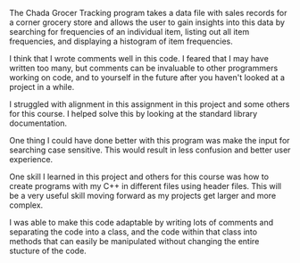The Chada Grocer Tracking program takes a data file with sales records for a corner grocery store and allows the user to gain insights
into this data by searching for frequencies of an individual item, listing out all item frequencies, and displaying a histogram of item frequencies.

I think that I wrote comments well in this code. I feared that I may have written too many, but comments can be invaluable to other programmers working on
code, and to yourself in the future after you haven't looked at a project in a while.

I struggled with alignment in this assignment in this project and some others for this course. I helped solve this by looking at the standard library documentation.

One thing I could have done better with this program was make the input for searching case sensitive. This would result in less confusion and better user experience.

One skill I learned in this project and others for this course was how to create programs with my C++ in different files using header files. This will be a very useful skill moving
forward as my projects get larger and more complex.

I was able to make this code adaptable by writing lots of comments and separating the code into a class, and the code within that class into methods that can easily be
manipulated without changing the entire stucture of the code.
